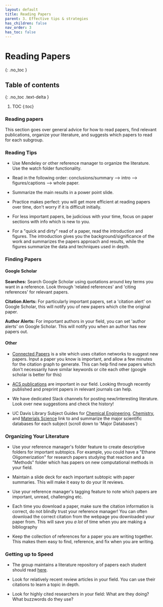 ```yaml
---
layout: default
title: Reading Papers
parent: 3. Effective tips & strategies
has_children: false
nav_order: 3
has_toc: false
---
```


# Reading Papers

{: .no_toc }

## Table of contents
{: .no_toc .text-delta }

1. TOC
{:toc}

### Reading papers

This section goes over general advice for how to read papers, find relevant publications, organize your literature, and suggests which papers to read for each subgroup.

### Reading Tips

- Use Mendeley or other reference manager to organize the literature. Use the watch folder functionality. 

- Read in the following order: conclusions/summary --> intro --> figures/captions --> whole paper. 

- Summarize the main results in a power point slide.

- Practice makes perfect: you will get more efficient at reading papers over time, don't worry if it is difficult initially.

- For less important papers, be judicious with your time, focus on paper sections with info which is new to you.

- For a "quick and dirty" read of a paper, read the introduction and figures. The introduction gives you the background/significance of the work and summarizes the papers approach and results, while the figures summarize the data and techniques used in depth.

### Finding Papers

#### Google Scholar

**Searches:** Search Google Scholar using quotations around key terms you want in a reference. Look through 'related references' and 'citing references' for relevant papers.

**Citation Alerts:** For particularly important papers, set a 'citation alert' on Google Scholar, this will notify you of new papers which cite the original paper.

**Author Alerts:** For important authors in your field, you can set 'author alerts' on Google Scholar. This will notify you when an author has new papers out.

#### Other

- [Connected Papers](https://www.connectedpapers.com/) is a site which uses citation networks to suggest new papers. Input a paper you know is important, and allow a few minutes for the citation graph to generate. This can help find new papers which don't necessarily have similar keywords or cite each other (google scholar is better for this)

- [ACS publications](https://pubs.acs.org/) are important in our field. Looking through recently published and preprint papers in relevant journals can help.

- We have dedicated Slack channels for posting new/interesting literature. Look over new suggestions and check the history!

- UC Davis Library Subject Guides for [Chemical Engineering](https://www.library.ucdavis.edu/guide/ech/), [Chemistry](https://www.library.ucdavis.edu/guide/chem/), and [Materials Science](https://www.library.ucdavis.edu/guide/ems/) link to and summarize the major scientific databases for each subject (scroll down to 'Major Databases')

### Organizing Your Literature

- Use your reference manager's folder feature to create descriptive folders for important subtopics. For example, you could have a "Ethane Oligomerization" for research papers studying that reaction and a "Methods" folder which has papers on new computational methods in your field.

- Maintain a slide deck for each important subtopic with paper summaries. This will make it easy to do your lit reviews.

- Use your reference manager's tagging feature to note which papers are important, unread, challenging etc. 

- Each time you download a paper, make sure the citation information is correct, do not blindly trust your reference manager! You can often download the correct citation from the webpage you downloaded your paper from. This will save you *a lot* of time when you are making a bibliography

- Keep the collection of references for a paper you are writing together. This makes them easy to find, reference, and fix when you are writing.

### Getting up to Speed

- The group maintains a literature repository of papers each student should read [here](https://ucdavis.app.box.com/folder/116789839263).

- Look for relatively recent review articles in your field. You can use their citations to learn a topic in depth.

- Look for highly cited researchers in your field: What are they doing? What buzzwords do they use?
